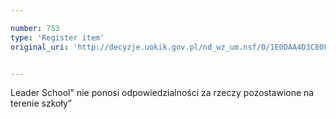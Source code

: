 ```yaml
---

number: 753
type: 'Register item'
original_uri: 'http://decyzje.uokik.gov.pl/nd_wz_um.nsf/0/1E0DAA4D3C80FDCDC12572DD0032969D?OpenDocument'


---
```


Leader School" nie ponosi odpowiedzialności za rzeczy pozostawione na terenie szkoły”
